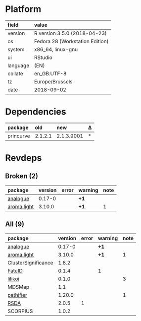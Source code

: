 # Platform

|field    |value                           |
|:--------|:-------------------------------|
|version  |R version 3.5.0 (2018-04-23)    |
|os       |Fedora 28 (Workstation Edition) |
|system   |x86_64, linux-gnu               |
|ui       |RStudio                         |
|language |(EN)                            |
|collate  |en_GB.UTF-8                     |
|tz       |Europe/Brussels                 |
|date     |2018-09-02                      |

# Dependencies

|package   |old     |new        |Δ  |
|:---------|:-------|:----------|:--|
|princurve |2.1.2.1 |2.1.3.9001 |*  |

# Revdeps

## Broken (2)

|package                               |version |error |warning |note |
|:-------------------------------------|:-------|:-----|:-------|:----|
|[analogue](problems.md#analogue)      |0.17-0  |      |__+1__  |     |
|[aroma.light](problems.md#aromalight) |3.10.0  |      |__+1__  |1    |

## All (9)

|package                               |version |error |warning |note |
|:-------------------------------------|:-------|:-----|:-------|:----|
|[analogue](problems.md#analogue)      |0.17-0  |      |__+1__  |     |
|[aroma.light](problems.md#aromalight) |3.10.0  |      |__+1__  |1    |
|ClusterSignificance                   |1.8.2   |      |        |     |
|[FateID](problems.md#fateid)          |0.1.4   |      |1       |     |
|[lilikoi](problems.md#lilikoi)        |0.1.0   |      |        |3    |
|MDSMap                                |1.1     |      |        |     |
|[pathifier](problems.md#pathifier)    |1.20.0  |      |        |1    |
|[RSDA](problems.md#rsda)              |2.0.5   |1     |        |     |
|SCORPIUS                              |1.0.2   |      |        |     |

